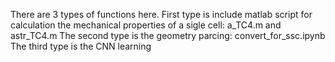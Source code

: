 There are 3 types of functions here. First type is include matlab script for calculation  the mechanical properties of a sigle cell: a_TC4.m and astr_TC4.m
The second type is the geometry parcing: convert_for_ssc.ipynb
The third type is the CNN learning
